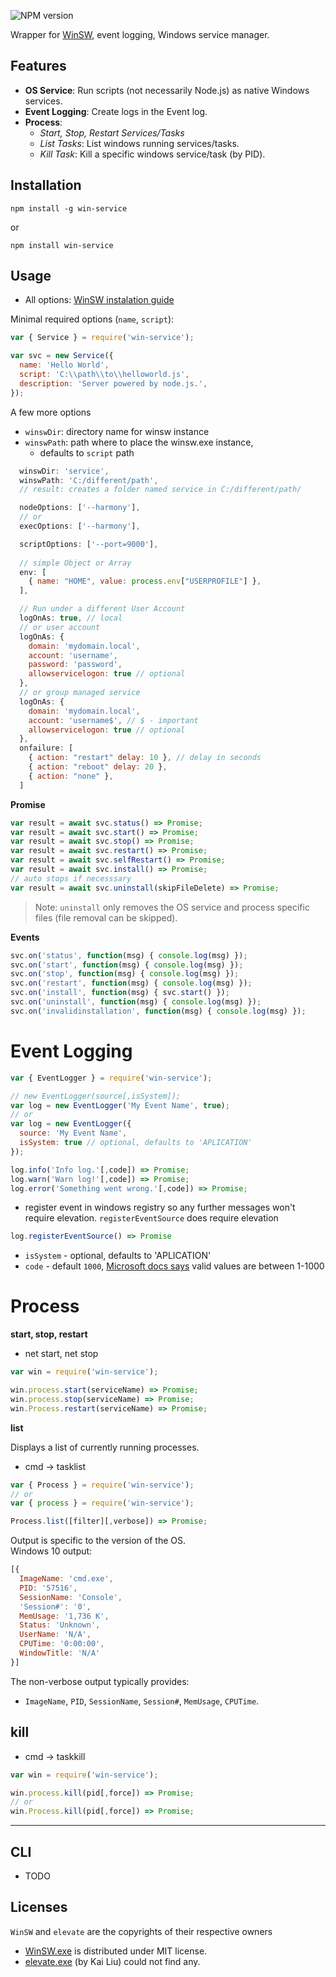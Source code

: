 ![NPM version](https://badge.fury.io/js/win-service.png)

Wrapper for [WinSW](https://github.com/kohsuke/winsw), event logging, Windows service manager.

## Features

- **OS Service**: Run scripts (not necessarily Node.js) as native Windows services.
- **Event Logging**: Create logs in the Event log.
- **Process**:
  - _Start, Stop, Restart Services/Tasks_
  - _List Tasks_: List windows running services/tasks.
  - _Kill Task_: Kill a specific windows service/task (by PID).

## Installation

    npm install -g win-service
  
  or  

    npm install win-service

## Usage

- All options: [WinSW instalation guide](https://github.com/kohsuke/winsw/blob/master/doc/xmlConfigFile.md)

Minimal required options (`name`, `script`): 

```js
var { Service } = require('win-service');

var svc = new Service({
  name: 'Hello World',
  script: 'C:\\path\\to\\helloworld.js',
  description: 'Server powered by node.js.',
});
```
A few more options
- `winswDir`: directory name for winsw instance
- `winswPath`: path where to place the winsw.exe instance, 
  - defaults to `script` path

```js
  winswDir: 'service',
  winswPath: 'C:/different/path',
  // result: creates a folder named service in C:/different/path/

  nodeOptions: ['--harmony'],
  // or
  execOptions: ['--harmony'],

  scriptOptions: ['--port=9000'],
  
  // simple Object or Array
  env: [
    { name: "HOME", value: process.env["USERPROFILE"] }, 
  ],

  // Run under a different User Account
  logOnAs: true, // local
  // or user account
  logOnAs: {
    domain: 'mydomain.local',
    account: 'username',
    password: 'password',
    allowservicelogon: true // optional
  },
  // or group managed service
  logOnAs: {
    domain: 'mydomain.local',
    account: 'username$', // $ - important
    allowservicelogon: true // optional
  },
  onfailure: [
    { action: "restart" delay: 10 }, // delay in seconds
    { action: "reboot" delay: 20 },
    { action: "none" },
  ] 
```

**Promise**

```js
var result = await svc.status() => Promise;
var result = await svc.start() => Promise;
var result = await svc.stop() => Promise;
var result = await svc.restart() => Promise;
var result = await svc.selfRestart() => Promise;
var result = await svc.install() => Promise;
// auto stops if necesssary
var result = await svc.uninstall(skipFileDelete) => Promise;
```

> Note: `uninstall` only removes the OS service and process specific files (file removal can be skipped).


**Events**

```js
svc.on('status', function(msg) { console.log(msg) });
svc.on('start', function(msg) { console.log(msg) });
svc.on('stop', function(msg) { console.log(msg) });
svc.on('restart', function(msg) { console.log(msg) });
svc.on('install', function(msg) { svc.start() });
svc.on('uninstall', function(msg) { console.log(msg) });
svc.on('invalidinstallation', function(msg) { console.log(msg) });
```

# Event Logging

```js
var { EventLogger } = require('win-service');

// new EventLogger(source[,isSystem]);
var log = new EventLogger('My Event Name', true);
// or
var log = new EventLogger({
  source: 'My Event Name',
  isSystem: true // optional, defaults to 'APLICATION'
});

log.info('Info log.'[,code]) => Promise;
log.warn('Warn log!'[,code]) => Promise;
log.error('Something went wrong.'[,code]) => Promise;
```

- register event in windows registry so any further messages won't require elevation. `registerEventSource` does require elevation

```js
log.registerEventSource() => Promise
```

- `isSystem` - optional, defaults to 'APLICATION'
- `code` - default `1000`,  [Microsoft docs says](https://docs.microsoft.com/en-us/windows-server/administration/windows-commands/eventcreate#parameters) valid values are between 1-1000

# Process

**start, stop, restart**

- net start, net stop  

```js
var win = require('win-service');

win.process.start(serviceName) => Promise;
win.process.stop(serviceName) => Promise;
win.Process.restart(serviceName) => Promise;
```

**list**

Displays a list of currently running processes. 
- cmd -> tasklist 

```js
var { Process } = require('win-service');
// or
var { process } = require('win-service');

Process.list([filter][,verbose]) => Promise;
```

Output is specific to the version of the OS.  
Windows 10 output:

```js
[{
  ImageName: 'cmd.exe',
  PID: '57516',
  SessionName: 'Console',
  'Session#': '0',
  MemUsage: '1,736 K',
  Status: 'Unknown',
  UserName: 'N/A',
  CPUTime: '0:00:00',
  WindowTitle: 'N/A' 
}]
```

The non-verbose output typically provides:
- `ImageName`, `PID`, `SessionName`, `Session#`, `MemUsage`, `CPUTime`.

## kill

- cmd -> taskkill

```js
var win = require('win-service');

win.process.kill(pid[,force]) => Promise;
// or
win.Process.kill(pid[,force]) => Promise;
```

---

## CLI

- TODO

## Licenses

`WinSW` and `elevate` are the copyrights of their respective owners 
- [WinSW.exe](https://github.com/kohsuke/winsw/releases) is distributed under MIT license.
- [elevate.exe](http://code.kliu.org/misc/elevate/) (by Kai Liu) could not find any.